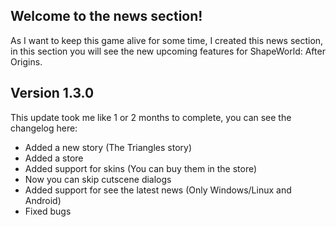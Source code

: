 ## Welcome to the news section!

As I want to keep this game alive for some time, I created this news section, in this section you will see the new upcoming features for ShapeWorld: After Origins.

## Version 1.3.0

This update took me like 1 or 2 months to complete, you can see the changelog here:

* Added a new story (The Triangles story)
* Added a store
* Added support for skins (You can buy them in the store)
* Now you can skip cutscene dialogs
* Added support for see the latest news (Only Windows/Linux and Android)
* Fixed bugs
